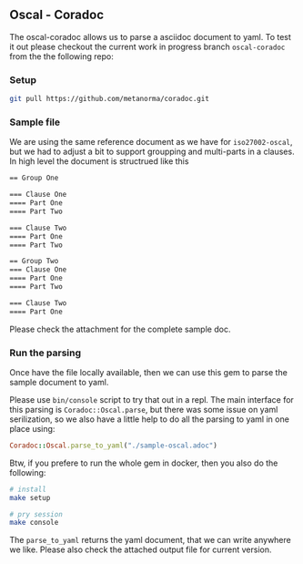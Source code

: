 ## Oscal - Coradoc

The oscal-coradoc allows us to parse a asciidoc document to yaml. To test it out please checkout
the current work in progress branch `oscal-coradoc` from the the following repo:

### Setup

```sh
git pull https://github.com/metanorma/coradoc.git
```

### Sample file

We are using the same reference document as we have for `iso27002-oscal`, but we had to adjust a
bit to support groupping and multi-parts in a clauses. In high level the document is structrued like this

```md
== Group One

=== Clause One
==== Part One
==== Part Two 

=== Clause Two
==== Part One
==== Part Two

== Group Two
=== Clause One
==== Part One
==== Part Two 

=== Clause Two
==== Part One
```
Please check the attachment for the complete sample doc.

### Run the parsing

Once have the file locally available, then we can use this gem to parse the sample document to yaml.

Please use `bin/console` script to try that out in a repl. The main interface for this parsing is
`Coradoc::Oscal.parse`, but there was some issue on yaml serilization, so we also have a little
help to do all the parsing to yaml in one place using:

```ruby
Coradoc::Oscal.parse_to_yaml("./sample-oscal.adoc")
```

Btw, if you prefere to run the whole gem in docker, then you also do the following:

```sh
# install
make setup

# pry session
make console
```

The `parse_to_yaml` returns the yaml document, that we can write anywhere we like. Please
also check the attached output file for current version.